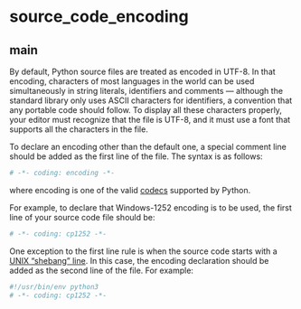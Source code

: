 # source_code_encoding

## main

  By default, Python source files are treated as encoded in UTF-8. In that encoding, characters of most languages in the world can be used simultaneously in string literals, identifiers and comments — although the standard library only uses ASCII characters for identifiers, a convention that any portable code should follow. To display all these characters properly, your editor must recognize that the file is UTF-8, and it must use a font that supports all the characters in the file.

  To declare an encoding other than the default one, a special comment line should be added as the first line of the file. The syntax is as follows:

```python
# -*- coding: encoding -*-
```

where encoding is one of the valid [codecs][docs.python.org:codecs] supported by Python.

For example, to declare that Windows-1252 encoding is to be used, the first line of your source code file should be:

```python
# -*- coding: cp1252 -*-
```

One exception to the first line rule is when the source code starts with a [UNIX “shebang” line][docs.python.org:unix shebang]. In this case, the encoding declaration should be added as the second line of the file. For example:

```python
#!/usr/bin/env python3
# -*- coding: cp1252 -*-
```

[docs.python.org:codecs]: https://docs.python.org/3/library/codecs.html#module-codecs
[docs.python.org:unix shebang]: https://docs.python.org/3/tutorial/appendix.html#tut-scripts
